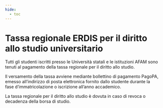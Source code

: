 ```yaml
---
hide:
  - toc
---
```

# Tassa regionale ERDIS per il diritto allo studio universitario

Tutti gli studenti iscritti presso le Università statali e le istituzioni AFAM sono tenuti al pagamento della tassa regionale per il diritto allo studio.

Il versamento della tassa avviene mediante bollettino di pagamento PagoPA, emesso all’indirizzo di posta elettronica fornito dallo studente durante la fase d’immatricolazione o iscrizione all’anno accademico.

La tassa regionale per il diritto allo studio è dovuta in caso di revoca o decadenza della borsa di studio.